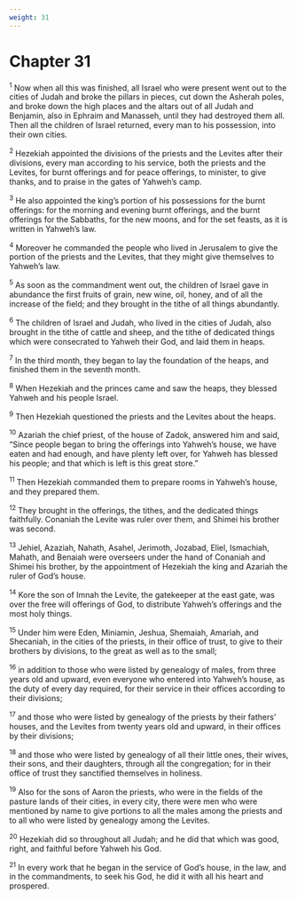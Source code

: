 ```yaml
---
weight: 31
---
```


# Chapter 31

<sup>1</sup> Now when all this was finished, all Israel who were present went out to the cities of Judah and broke the pillars in pieces, cut down the Asherah poles, and broke down the high places and the altars out of all Judah and Benjamin, also in Ephraim and Manasseh, until they had destroyed them all. Then all the children of Israel returned, every man to his possession, into their own cities. 

<sup>2</sup> Hezekiah appointed the divisions of the priests and the Levites after their divisions, every man according to his service, both the priests and the Levites, for burnt offerings and for peace offerings, to minister, to give thanks, and to praise in the gates of Yahweh’s camp. 

<sup>3</sup> He also appointed the king’s portion of his possessions for the burnt offerings: for the morning and evening burnt offerings, and the burnt offerings for the Sabbaths, for the new moons, and for the set feasts, as it is written in Yahweh’s law. 

<sup>4</sup> Moreover he commanded the people who lived in Jerusalem to give the portion of the priests and the Levites, that they might give themselves to Yahweh’s law. 

<sup>5</sup> As soon as the commandment went out, the children of Israel gave in abundance the first fruits of grain, new wine, oil, honey, and of all the increase of the field; and they brought in the tithe of all things abundantly. 

<sup>6</sup> The children of Israel and Judah, who lived in the cities of Judah, also brought in the tithe of cattle and sheep, and the tithe of dedicated things which were consecrated to Yahweh their God, and laid them in heaps. 

<sup>7</sup> In the third month, they began to lay the foundation of the heaps, and finished them in the seventh month. 

<sup>8</sup> When Hezekiah and the princes came and saw the heaps, they blessed Yahweh and his people Israel. 

<sup>9</sup> Then Hezekiah questioned the priests and the Levites about the heaps. 

<sup>10</sup> Azariah the chief priest, of the house of Zadok, answered him and said, “Since people began to bring the offerings into Yahweh’s house, we have eaten and had enough, and have plenty left over, for Yahweh has blessed his people; and that which is left is this great store.” 

<sup>11</sup> Then Hezekiah commanded them to prepare rooms in Yahweh’s house, and they prepared them. 

<sup>12</sup> They brought in the offerings, the tithes, and the dedicated things faithfully. Conaniah the Levite was ruler over them, and Shimei his brother was second. 

<sup>13</sup> Jehiel, Azaziah, Nahath, Asahel, Jerimoth, Jozabad, Eliel, Ismachiah, Mahath, and Benaiah were overseers under the hand of Conaniah and Shimei his brother, by the appointment of Hezekiah the king and Azariah the ruler of God’s house. 

<sup>14</sup> Kore the son of Imnah the Levite, the gatekeeper at the east gate, was over the free will offerings of God, to distribute Yahweh’s offerings and the most holy things. 

<sup>15</sup> Under him were Eden, Miniamin, Jeshua, Shemaiah, Amariah, and Shecaniah, in the cities of the priests, in their office of trust, to give to their brothers by divisions, to the great as well as to the small; 

<sup>16</sup> in addition to those who were listed by genealogy of males, from three years old and upward, even everyone who entered into Yahweh’s house, as the duty of every day required, for their service in their offices according to their divisions; 

<sup>17</sup> and those who were listed by genealogy of the priests by their fathers’ houses, and the Levites from twenty years old and upward, in their offices by their divisions; 

<sup>18</sup> and those who were listed by genealogy of all their little ones, their wives, their sons, and their daughters, through all the congregation; for in their office of trust they sanctified themselves in holiness. 

<sup>19</sup> Also for the sons of Aaron the priests, who were in the fields of the pasture lands of their cities, in every city, there were men who were mentioned by name to give portions to all the males among the priests and to all who were listed by genealogy among the Levites. 

<sup>20</sup> Hezekiah did so throughout all Judah; and he did that which was good, right, and faithful before Yahweh his God. 

<sup>21</sup> In every work that he began in the service of God’s house, in the law, and in the commandments, to seek his God, he did it with all his heart and prospered. 


